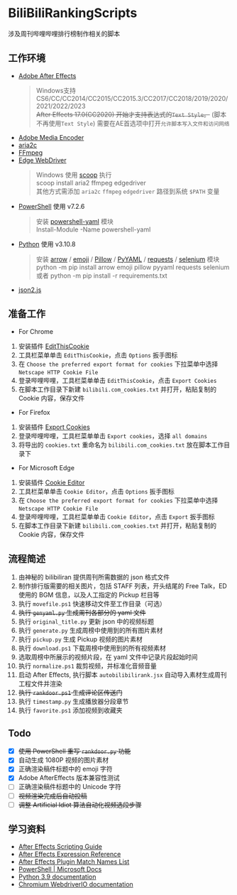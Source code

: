 # BiliBiliRankingScripts

涉及周刊哔哩哔哩排行榜制作相关的脚本

## 工作环境

-   [Adobe After Effects](https://www.adobe.com/products/aftereffects.html)
    > Windows支持 CS6/CC/CC2014/CC2015/CC2015.3/CC2017/CC2018/2019/2020/2021/2022/2023  
    > ~~After Effects 17.0(CC2020) 开始才支持表达式的`Text Style`。~~ (脚本不再使用`Text Style`)
    需要在AE首选项中打开`允许脚本写入文件和访问网络`
-   [Adobe Media Encoder](https://www.adobe.com/products/media-encoder.html)
-   [aria2c](https://aria2.github.io/)
-   [FFmpeg](https://ffmpeg.org/)
-   [Edge WebDriver](https://developer.microsoft.com/en-us/microsoft-edge/tools/webdriver/)
    > Windows 使用 [scoop](https://scoop.sh/) 执行  
    > scoop install aria2 ffmpeg edgedriver  
    > 其他方式需添加 `aria2c` `ffmpeg` `edgedriver` 路径到系统 `$PATH` 变量
-   [PowerShell](https://docs.microsoft.com/zh-cn/powershell/) 使用 v7.2.6
    > 安装 [powershell-yaml](https://www.powershellgallery.com/packages/powershell-yaml) 模块  
    > Install-Module -Name powershell-yaml
-   [Python](https://www.python.org/) 使用 v3.10.8
    > 安装 [arrow](https://pypi.org/project/arrow/) / [emoji](https://pypi.org/project/emoji/) / [Pillow](https://pypi.org/project/Pillow/) / [PyYAML](https://pypi.org/project/PyYAML/) / [requests](https://pypi.org/project/requests/) / [selenium](https://pypi.org/project/selenium/) 模块  
    > python -m pip install arrow emoji pillow pyyaml requests selenium  
    > 或者 python -m pip install -r requirements.txt
-   [json2.js](https://github.com/douglascrockford/JSON-js)

## 准备工作

-   For Chrome

1. 安装插件 [EditThisCookie](https://chrome.google.com/webstore/detail/fngmhnnpilhplaeedifhccceomclgfbg)
2. 工具栏菜单单击 `EditThisCookie`，点击 `Options` 扳手图标
3. 在 `Choose the preferred export format for cookies` 下拉菜单中选择 `Netscape HTTP Cookie File`
4. 登录哔哩哔哩，工具栏菜单单击 `EditThisCookie`，点击 `Export Cookies`
5. 在脚本工作目录下新建 `bilibili.com_cookies.txt` 并打开，粘贴复制的 Cookie 内容，保存文件

-   For Firefox

1. 安装插件 [Export Cookies](https://addons.mozilla.org/en-US/firefox/addon/export-cookies-txt/)
2. 登录哔哩哔哩，工具栏菜单单击 `Export cookies`，选择 `all domains`
3. 将导出的 `cookies.txt` 重命名为 `bilibili.com_cookies.txt` 放在脚本工作目录下

-   For Microsoft Edge

1. 安装插件 [Cookie Editor](https://microsoftedge.microsoft.com/addons/detail/ajfboaconbpkglpfanbmlfgojgndmhmc)
2. 工具栏菜单单击 `Cookie Editor`，点击 `Options` 扳手图标
3. 在 `Choose the preferred export format for cookies` 下拉菜单中选择 `Netscape HTTP Cookie File`
4. 登录哔哩哔哩，工具栏菜单单击 `Cookie Editor`，点击 `Export` 扳手图标
5. 在脚本工作目录下新建 `bilibili.com_cookies.txt` 并打开，粘贴复制的 Cookie 内容，保存文件

## 流程简述

1. 由神秘的 bilibiliran 提供周刊所需数据的 json 格式文件
2. 制作排行版需要的相关图片，包括 STAFF 列表，开头结尾的 Free Talk，ED 使用的 BGM 信息，以及人工指定的 Pickup 栏目等
3. 执行 `movefile.ps1` 快速移动文件至工作目录（可选）
4. ~~执行 `genyaml.py` 生成周刊各部分的 yaml 文件~~
5. 执行 `original_title.py` 更新 json 中的视频标题
6. 执行 `generate.py` 生成周榜中使用到的所有图片素材
7. 执行 `pickup.py` 生成 Pickup 视频的图片素材
8. 执行 `download.ps1` 下载周榜中使用到的所有视频素材
9. 选取周榜中所展示的视频片段，在 yaml 文件中记录片段起始时间
10. 执行 `normalize.ps1` 裁剪视频，并标准化音频音量
11. 启动 After Effects, 执行脚本 `autobilibilirank.jsx` 自动导入素材生成周刊工程文件并渲染
12. ~~执行 `rankdoor.ps1` 生成评论区传送门~~
13. 执行 `timestamp.py` 生成播放器分段章节
14. 执行 `favorite.ps1` 添加视频到收藏夹

## Todo

-   [x] ~~使用 PowerShell 重写 `rankdoor.py` 功能~~
-   [x] 自动生成 1080P 视频的图片素材
-   [x] 正确渲染稿件标题中的 emoji 字符
-   [x] Adobe AfterEffects 版本兼容性测试
-   [ ] 正确渲染稿件标题中的 Unicode 字符
-   [ ] ~~视频渲染完成后自动投稿~~
-   [ ] ~~调整 Artificial Idiot 算法自动化视频选段步骤~~

## 学习资料

-   [After Effects Scripting Guide](https://ae-scripting.docsforadobe.dev/)
-   [After Effects Expression Reference](https://ae-expressions.docsforadobe.dev/)
-   [After Effects Plugin Match Names List](https://fendrafx.com/utility/after-effects-plugin-match-names-list/)
-   [PowerShell | Microsoft Docs](https://docs.microsoft.com/en-us/powershell/scripting/overview)
-   [Python 3.9 documentation](https://docs.python.org/3.9/)
-   [Chromium WebdriverIO documentation](https://webdriver.io/docs/api/chromium/)
